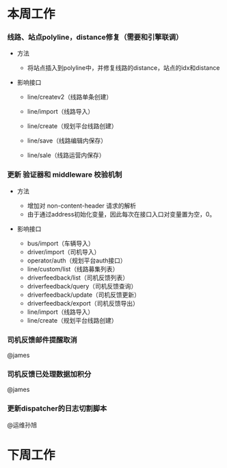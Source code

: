 # 本周工作

### 线路、站点polyline，distance修复（需要和引擎联调）

- 方法
  - 将站点插入到polyline中，并修复线路的distance，站点的idx和distance

- 影响接口

  - line/createv2（线路单条创建）

  - line/import（线路导入）

  - line/create（规划平台线路创建）

  - line/save（线路编辑内保存）

  - line/sale（线路运营内保存）

### 更新 验证器和 middleware 校验机制

- 方法
  - 增加对 non-content-header 请求的解析
  - 由于通过address初始化变量，因此每次在接口入口对变量置为空，0。

- 影响接口
  - bus/import（车辆导入）
  - driver/import（司机导入）
  - operator/auth（规划平台auth接口）
  - line/custom/list（线路募集列表）
  - driverfeedback/list（司机反馈列表）
  - driverfeedback/query（司机反馈查询）
  - driverfeedback/update（司机反馈更新）
  - driverfeedback/export（司机反馈导出）
  - line/import（线路导入）
  - line/create（规划平台线路创建）

### 司机反馈邮件提醒取消

@james

### 司机反馈已处理数据加积分

@james

### 更新dispatcher的日志切割脚本

@运维孙旭



# 下周工作

